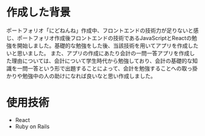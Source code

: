 # 作成した背景
ポートフォリオ「にどねんね」作成中、フロントエンドの技術力が足りないと感じ、ポートフォリオ作成後フロントエンドの技術であるJavaScriptとReactの勉強を開始しました。基礎的な勉強をした後、当該技術を用いてアプリを作成したいと思いました。
また、アプリの作成にあたり会計の一問一答アプリを作成した理由については、会計について学生時代から勉強しており、会計の基礎的な知識を一問一答という形で出題することによって、会計を勉強することへの取っ掛かりや勉強中の人の助けになれば良いなと思い作成しました。

# 使用技術
- React
- Ruby on Rails
